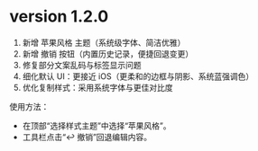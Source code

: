 # version 1.2.0
1. 新增 苹果风格 主题（系统级字体、简洁优雅）
2. 新增 撤销 按钮（内置历史记录，便捷回退变更）
3. 修复部分文案乱码与标签显示问题
4. 细化默认 UI：更接近 iOS（更柔和的边框与阴影、系统蓝强调色）
5. 优化复制样式：采用系统字体与更佳对比度

使用方法：
- 在顶部“选择样式主题”中选择“苹果风格”。
- 工具栏点击“↩️ 撤销”回退编辑内容。
